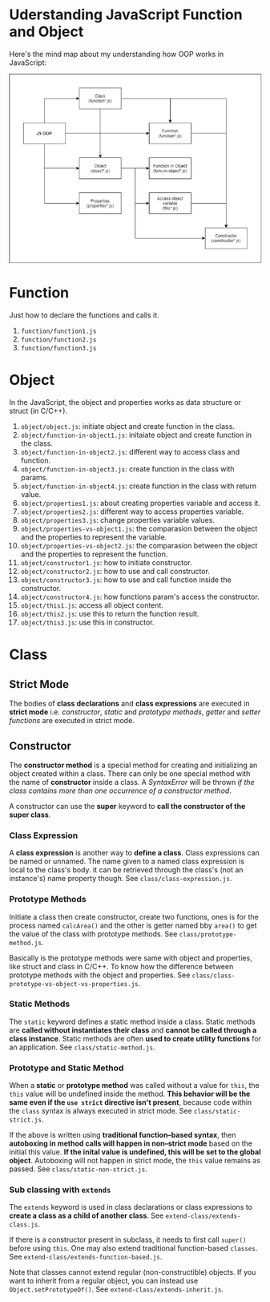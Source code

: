 # Uderstanding JavaScript Function and Object

Here's the mind map about my understanding how OOP works in JavaScript:

![Class Mind Map](img/js_oop.png)

# Function

Just how to declare the functions and calls it.

1. `function/function1.js`
2. `function/function2.js`
3. `function/function3.js`

# Object

In the JavaScript, the object and properties works as data structure or struct (in C/C++).

1. `object/object.js`: initiate object and create function in the class.
2. `object/function-in-object1.js`: initaiate object and create function in the class.
3. `object/function-in-object2.js`: different way to access class and function.
4. `object/function-in-object3.js`: create function in the class with params.
5. `object/function-in-object4.js`: create function in the class with return value.
6. `object/properties1.js`: about creating properties variable and access it.
7. `object/properties2.js`: different way to access properties variable.
8. `object/properties3.js`: change properties variable values.
9. `object/properties-vs-object1.js`: the comparasion between the object and the properties to represent the variable.
10. `object/properties-vs-object2.js`: the comparasion between the object and the properties to represent the function.
11. `object/constructor1.js`: how to initiate constructor.
12. `object/constructor2.js`: how to use and call constructor.
13. `object/constructor3.js`: how to use and call function inside the constructor.
14. `object/constructor4.js`: how functions param's access the constructor.
15. `object/this1.js`: access all object content.
16. `object/this2.js`: use this to return the function result.
17. `object/this3.js`: use this in constructor.

# Class

## Strict Mode

The bodies of **class declarations** and **class expressions** are executed in **strict mode** i.e. *constructor*, *static* and *prototype methods*, *getter* and *setter functions* are executed in strict mode.

## Constructor

The **constructor method** is a special method for creating and initializing an object created within a class. There can only be one special method with the name of **constructor** inside a class. A *SyntaxError* will be thrown *if the class contains more than one occurrence of a constructor method*.

A constructor can use the **super** keyword to **call the constructor of the super class**.

### Class Expression

A **class expression** is another way to **define a class**. Class expressions can be named or unnamed. The name given to a named class expression is local to the class's body. it can be retrieved through the class's (not an instance's) name property though. See `class/class-expression.js`.

### Prototype Methods

Initiate a class then create constructor, create two functions, ones is for the process named `calcArea()` and the other is getter named bby `area()` to get the value of the class with prototype methods. See `class/prototype-method.js`.

Basically is the prototype methods were same with object and properties, like struct and class in C/C++. To know how the difference between prototype methods with the object and properties. See `class/class-prototype-vs-object-vs-properties.js`.

### Static Methods

The `static` keyword defines a static method inside a class. Static methods are **called without instantiates their class** and **cannot be called through a class instance**. Static methods are often **used to create utility functions** for an application. See `class/static-method.js`.

### Prototype and Static Method

When a **static** or **prototype method** was called without a value for `this`, the `this` value will be undefined inside the method. **This behavior will be the same even if the `use strict` directive isn't present**, because code within the `class` syntax is always executed in strict mode. See `class/static-strict.js`.

If the above is written using **traditional function–based syntax**, then **autoboxing in method calls will happen in non–strict mode** based on the initial this value. **If the inital value is undefined, this will be set to the global object**. Autoboxing will not happen in strict mode, the `this` value remains as passed. See `class/static-non-strict.js`.

### Sub classing with `extends`

The `extends` keyword is used in class declarations or class expressions to **create a class as a child of another class**. See `extend-class/extends-class.js`.

If there is a constructor present in subclass, it needs to first call `super()` before using `this`. One may also extend traditional function-based `classes`. See `extend-class/extends-function-based.js`.

Note that classes cannot extend regular (non-constructible) objects. If you want to inherit from a regular object, you can instead use `Object.setPrototypeOf()`. See `extend-class/extends-inherit.js`.
